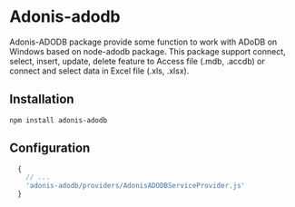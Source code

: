 # Adonis-adodb
Adonis-ADODB package provide some function to work with ADoDB on Windows based on node-adodb package.
This package support connect, select, insert, update, delete feature to Access file (.mdb, .accdb) or connect and select data in Excel file (.xls, .xlsx).
## Installation
```
npm install adonis-adodb
```
## Configuration
```js
  {
    // ...
    'adonis-adodb/providers/AdonisADODBServiceProvider.js'
  }
```
